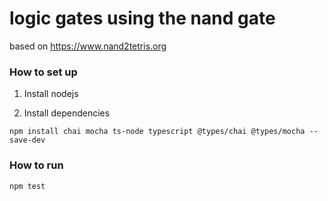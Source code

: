 # logic gates using the nand gate

based on https://www.nand2tetris.org

### How to set up

1. Install nodejs

2. Install dependencies

`npm install chai mocha ts-node typescript @types/chai @types/mocha --save-dev`

### How to run

`npm test`